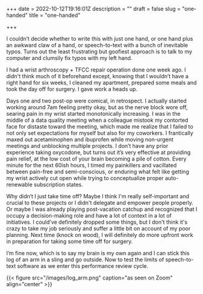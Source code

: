 +++
date = 2022-10-12T19:16:01Z
description = ""
draft = false
slug = "one-handed"
title = "one-handed"

+++

I couldn’t decide whether to write this with just one hand, or one hand plus an awkward claw of a hand, or speech-to-text with a bunch of inevitable typos. Turns out the least frustrating but goofiest approach is to talk to my computer and clumsily fix typos with my left hand.

I had a wrist arthroscopy + TFCC repair operation done one week ago. I didn't think much of it beforehand except, knowing that I wouldn’t have a right hand for six weeks, I cleaned my apartment, prepared some meals and took the day off for surgery. I gave work a heads up.

Days one and two post-op were comical, in retrospect. I actually started working around 7am feeling pretty okay, but as the nerve block wore off, searing pain in my wrist started monotonically increasing. I was in the middle of a data quality meeting when a colleague mistook my contorted face for distaste toward the meeting, which made me realize that I failed to not only set expectations for myself but also for my coworkers. I frantically maxed out acetaminophen and ibuprofen while moving non-urgent meetings and unblocking multiple projects. I don’t have any prior experience taking oxycodone, but turns out it’s very effective at providing pain relief, at the low cost of your brain becoming a pile of cotton. Every minute for the next 60ish hours, I timed my painkillers and vacillated between pain-free and semi-conscious, or enduring what felt like getting my wrist actively cut open while trying to conceptualize proper auto-renewable subscription states.

Why didn’t I just take time off? Maybe I think I'm really self-important and crucial to these projects or I didn't delegate and empower people properly. Or maybe I was already playing post-vacation catchup and recognized that I occupy a decision-making role and have a lot of context in a lot of initiatives. I could’ve definitely dropped some things, but I don't think it's crazy to take my job seriously and suffer a little bit on account of my poor planning. Next time (knock on wood), I will definitely do more upfront work in preparation for taking some time off for surgery.

I’m fine now, which is to say my brain is my own again and I can stick this log of an arm in a sling and go outside. Now to test the limits of speech-to-text software as we enter this performance review cycle.

{{< figure src="/images/log_arm.png" caption="as seen on Zoom" align="center" >}}
